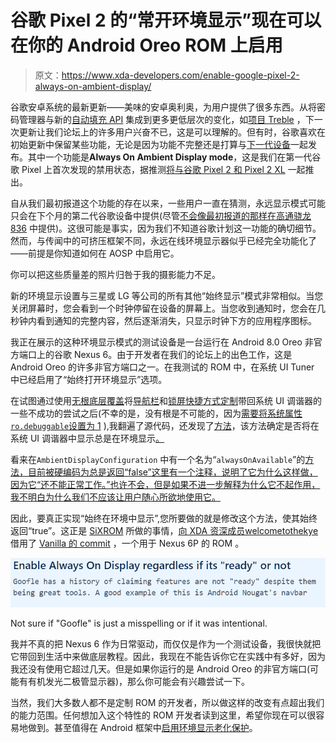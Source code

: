 # 谷歌 Pixel 2 的“常开环境显示”现在可以在你的 Android Oreo ROM 上启用

> 原文：<https://www.xda-developers.com/enable-google-pixel-2-always-on-ambient-display/>

谷歌安卓系统的最新更新——美味的安卓奥利奥，为用户提供了很多东西。从将密码管理器与新的[自动填充 API](https://www.xda-developers.com/android-os-autofill-framework-will-finally-resolve-a-long-standing-lag-issue-with-password-managers/) 集成到更多更低层次的变化，如[项目 Treble](https://www.xda-developers.com/googles-project-treble-modularize-android-so-oems-can-update-devices-faster/) ，下一次更新让我们论坛上的许多用户兴奋不已，这是可以理解的。但有时，谷歌喜欢在初始更新中保留某些功能，无论是因为功能不完整还是打算与[下一代设备](https://www.xda-developers.com/source-pixel-2-walleye-and-taimen-specifications-revealed/)一起发布。其中一个功能是**Always On Ambient Display mode**，这是我们在第一代谷歌 Pixel 上首次发现的禁用状态，据推测[将与谷歌 Pixel 2 和 Pixel 2 XL](https://www.xda-developers.com/source-pixel-xl-2-will-have-ambient-display-always-on-squeezing-while-screen-off-multiple-display-profiles-and-more/) 一起推出。

自从我们最初报道这个功能的存在以来，一些用户一直在猜测，永远显示模式可能只会在下个月的第二代谷歌设备中提供(尽管[不会像最初报道的那样在高通骁龙 836](https://www.xda-developers.com/exclusive-no-qualcomm-snapdragon-836/) 中提供)。这很可能是事实，因为我们不知道谷歌计划这一功能的确切细节。然而，与传闻中的可挤压框架不同，永远在线环境显示器似乎已经完全功能化了——前提是你知道如何在 AOSP 中启用它。

你可以把这些质量差的照片归咎于我的摄影能力不足。

新的环境显示设置与三星或 LG 等公司的所有其他“始终显示”模式非常相似。当您关闭屏幕时，您会看到一个时钟停留在设备的屏幕上。当您收到通知时，您会在几秒钟内看到通知的完整内容，然后逐渐消失，只显示时钟下方的应用程序图标。

我正在展示的这种环境显示模式的测试设备是一台运行在 Android 8.0 Oreo 非官方端口上的谷歌 Nexus 6。由于开发者在我们的论坛上的出色工作，这是 Android Oreo 的许多非官方端口之一。在我测试的 ROM 中，在系统 UI Tuner 中已经启用了“始终打开环境显示”选项。

在试图通过使用[无根底层覆盖](https://www.xda-developers.com/andromeda-substratum-custom-themes-oreo/)将[导航栏](https://www.xda-developers.com/customise-the-navigation-bar-android-oreo/)和[锁屏快捷方式定制](https://www.xda-developers.com/customize-lockscreen-shortcuts-android-oreo/)带回系统 UI 调谐器的一些不成功的尝试之后(不幸的是，没有根是不可能的，因为[需要将系统属性`ro.debuggable`设置为 1](https://android.googlesource.com/platform/frameworks/base/+/master/packages/SystemUI/src/com/android/systemui/tuner/TunerFragment.java#48) ),我翻遍了源代码，还发现了[方法](https://android.googlesource.com/platform/frameworks/base/+/master/packages/SystemUI/src/com/android/systemui/tuner/TunerFragment.java#93)，该方法确定是否将在系统 UI 调谐器中显示总是在环境显示[。](https://android.googlesource.com/platform/frameworks/base/+/master/packages/SystemUI/res/xml/tuner_prefs.xml#124)

看来在`AmbientDisplayConfiguration` 中有一个名为“`alwaysOnAvailable`”的[方法，目前被硬编码为总是返回“false”这里有一个注释，说明了它为什么这样做，因为它“还不能正常工作。”也许不会，但是如果不进一步解释为什么它不起作用，我不明白为什么我们不应该让用户随心所欲地使用它。](https://android.googlesource.com/platform/frameworks/base/+/master/core/java/com/android/internal/hardware/AmbientDisplayConfiguration.java#82)

因此，要真正实现“始终在环境中显示”,您所要做的就是修改这个方法，使其始终返回“true”。这正是 [SiXROM](https://forum.xda-developers.com/nexus-6/development/8-0-0r4-s-x-aosp-rom-r3ds-t3670056) 所做的事情，[向 XDA 资深成员](https://github.com/VorVanille/android_frameworks_base/commit/ee7f804a1543bda9e37436c5d35dc58dcfea14af)[welcometothekye](https://forum.xda-developers.com/member.php?u=7009886)借用了 [Vanilla 的 commit](https://forum.xda-developers.com/nexus-6p/development/rom-vanilla-rootless-oms-t3570350) ，一个用于 Nexus 6P 的 ROM 。

 <picture>![](img/35b86c0e17ab5cc135d3201538b87a76.png)</picture> 

Not sure if "Goofle" is just a misspelling or if it was intentional.

我并不真的把 Nexus 6 作为日常驱动，而仅仅是作为一个测试设备，我很快就把它带回到生活中来做底层教程。因此，我现在不能告诉你它在实践中有多好，因为我还没有使用它超过几天。但是如果你运行的是 Android Oreo 的非官方端口(可能有有机发光二极管显示器)，那么你可能会有兴趣尝试一下。

当然，我们大多数人都不是定制 ROM 的开发者，所以做这样的改变有点超出我们的能力范围。任何想加入这个特性的 ROM 开发者读到这里，希望你现在可以很容易地做到。甚至值得在 Android 框架中[启用环境显示老化保护](https://android.googlesource.com/platform/frameworks/base/+/master/core/res/res/values/config.xml#2526)。